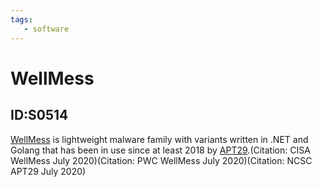 ```yaml
---
tags:
   - software
---
```

# WellMess
## ID:S0514
[WellMess](software/S0514) is lightweight malware family with variants written in .NET and Golang that has been in use since at least 2018 by [APT29](groups/G0016).(Citation: CISA WellMess July 2020)(Citation: PWC WellMess July 2020)(Citation: NCSC APT29 July 2020)
